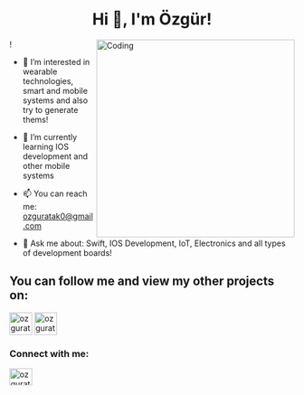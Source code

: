 <h1 align="center">Hi 👋, I'm Özgür!</h1>

<img align="right" alt="Coding" width="350" src="https://user-images.githubusercontent.com/45077422/198304360-601e00b0-0fbb-4988-99be-b2d892575b10.gif">!


- 👀 I’m interested in wearable technologies, smart and mobile systems and also try to generate thems!

- 🌱 I’m currently learning IOS development and other mobile systems

- 📫 You can reach me: ozguratak0@gmail.com  
                                                           
- 💬 Ask me about: Swift, IOS Development, IoT, Electronics and all types of development boards!

<h2 align="left">You can follow me and view my other projects on:</h2>
<p align="left">
<a href="https://www.instructables.com/member/ozguratak0/" target="blank"><img align="center" src="https://user-images.githubusercontent.com/45077422/198299873-fd17716c-a50f-4b34-9515-2941cc15c867.png" alt="ozguratak" height="40" width="40" /></a>
<a href="https://www.thingiverse.com/ozguratak/designs" target="blank"><img align="center" src="https://user-images.githubusercontent.com/45077422/198301808-9bfbcfa8-0ba5-48b2-9145-20701e1ee766.png)" alt="ozguratak/designs" height="40" width="40" /></a>

<h3 align="left">Connect with me:</h3>
<p align="left">
<a href="[https://linkedin.com/in/fullstackengineer4177](https://www.linkedin.com/in/fullstackengineer4177/)" target="blank"><img align="center" src="https://raw.githubusercontent.com/rahuldkjain/github-profile-readme-generator/master/src/images/icons/Social/linked-in-alt.svg" alt="ozguratak" height="30" width="40" /></a>
</p>




<!---
ozguratak/ozguratak is a ✨ special ✨ repository because its `README.md` (this file) appears on your GitHub profile.
You can click the Preview link to take a look at your changes.
--->
